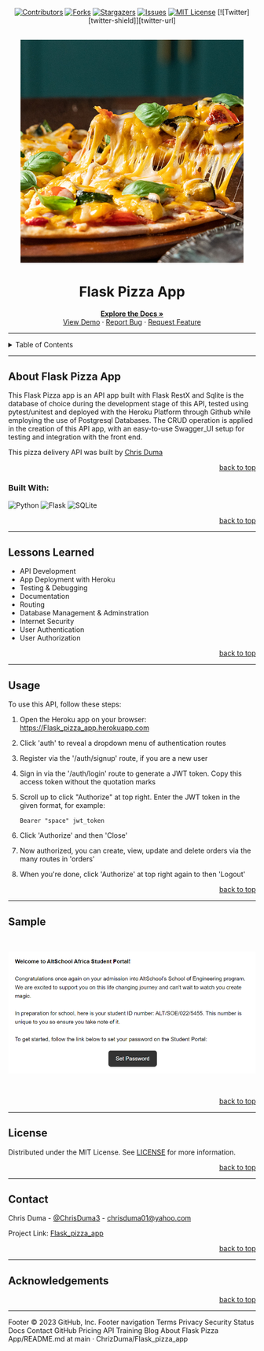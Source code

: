<!-- Back to Top Navigation Anchor -->
<a name="readme-top"></a>

<!-- Project Shields -->
<div align="center">

  [![Contributors][contributors-shield]][contributors-url]
  [![Forks][forks-shield]][forks-url]
  [![Stargazers][stars-shield]][stars-url]
  [![Issues][issues-shield]][issues-url]
  [![MIT License][license-shield]][license-url]
  [![Twitter][twitter-shield]][twitter-url]
</div>

<!-- Project Logo -->
<br />
<div align="center">
  <a href="https://github.com/ChrizDuma/Flask_pizza_app/">
    <img src="./Images/img_1.jpg" alt="Logo" width="90%" height="30%">
  </a>
</div>

<div align="center">
  <h1>Flask Pizza App</h1>
</div>

<div>
  <p align="center">
    <a href="https://github.com/ChrizDuma/Flask_pizza_app#readme"><strong>Explore the Docs »</strong></a>
    <br />
    <a href="https://github.com/ChrizDuma/Flask_pizza_app/blob/main/static/screenshot.png">View Demo</a>
    ·
    <a href="https://github.com/ChrizDuma/Flask_pizza_app/issues">Report Bug</a>
    ·
    <a href="https://github.com/ChrizDuma/Flask_pizza_app/issues">Request Feature</a>
  </p>
</div>

---

<!-- Table of Contents -->
<details>
  <summary>Table of Contents</summary>
  <ol>
    <li>
      <a href="#about-Flask_pizza_app">About Flask_pizza_app</a>
      <ul>
        <li><a href="#built-with">Built With</a></li>
      </ul>
    </li>
    <li><a href="#lessons-learned">Lessons Learned</a></li>
    <li><a href="#usage">Usage</a></li>    
    <li><a href="#sample">Sample</a></li>
    <li><a href="#license">License</a></li>
    <li><a href="#contact">Contact</a></li>
    <li><a href="#acknowledgements">Acknowledgements</a></li>
  </ol>
  <p align="right"><a href="#readme-top">back to top</a></p>
</details>

---

<!-- About the Blog -->
## About Flask Pizza App

This Flask Pizza app is an API app built with Flask RestX and Sqlite is the database of choice during the development stage of this API, tested using pytest/unitest and deployed with the Heroku Platform through Github while employing the use of Postgresql Databases. The CRUD operation is applied in the creation of this API app, with an easy-to-use Swagger_UI setup for testing and integration with the front end.

This pizza delivery API was built by <a href="https://github.com/ChrizDuma/">Chris Duma</a>
<p align="right"><a href="#readme-top">back to top</a></p>

### Built With:

![Python][python]
![Flask][flask]
![SQLite][sqlite]


<p align="right"><a href="#readme-top">back to top</a></p>

---
<!-- Lessons from the Project -->
## Lessons Learned

* API Development
* App Deployment with Heroku
* Testing & Debugging
* Documentation
* Routing
* Database Management & Adminstration
* Internet Security
* User Authentication
* User Authorization

<p align="right"><a href="#readme-top">back to top</a></p>

---

<!-- GETTING STARTED -->
## Usage

To use this API, follow these steps:

1. Open the Heroku app on your browser: https://Flask_pizza_app.herokuapp.com

2. Click 'auth' to reveal a dropdown menu of authentication routes

3. Register via the '/auth/signup' route, if you are a new user

4. Sign in via the '/auth/login' route to generate a JWT token. Copy this access token without the quotation marks

5. Scroll up to click "Authorize" at top right. Enter the JWT token in the given format, for example:
   ```
   Bearer "space" jwt_token
   ```

6. Click 'Authorize' and then 'Close'

7. Now authorized, you can create, view, update and delete orders via the many routes in 'orders'

8. When you're done, click 'Authorize' at top right again to then 'Logout'

<p align="right"><a href="#readme-top">back to top</a></p>

---

<!-- Sample Screenshot -->
## Sample

<br />

[![Flask Pizza App Screenshot][pizza-screenshot]](https://github.com/ChrizDuma/Flask_pizza_app/blob/main/Images/snapped.png)

<br/>

<p align="right"><a href="#readme-top">back to top</a></p>

---

<!-- License -->
## License

Distributed under the MIT License. See <a href="https://github.com/ChrizDuma/Flask_pizza_app/blob/main/LICENSE">LICENSE</a> for more information.

<p align="right"><a href="#readme-top">back to top</a></p>

---

<!-- Contact -->
## Contact

Chris Duma - [@ChrisDuma3](https://twitter.com/ChrisDuma3) - chrisduma01@yahoo.com

Project Link: [Flask_pizza_app](https://github.com/ChrizDuma/Flask_pizza_app)

<p align="right"><a href="#readme-top">back to top</a></p>

---

<!-- Acknowledgements -->
## Acknowledgements

<p align="right"><a href="#readme-top">back to top</a></p>

---

<!-- Markdown Links & Images -->
[contributors-shield]: https://img.shields.io/github/contributors/ChrizDuma/Flask_pizza_app.svg?style=for-the-badge
[contributors-url]: /graphs/contributors
[forks-shield]: https://img.shields.io/github/forks/ChrizDuma/Flask_pizza_app.svg?style=for-the-badge
[forks-url]: https://github.com/ChrizDuma/Flask_pizza_app/network/members
[stars-shield]: https://img.shields.io/github/stars/ChrizDuma/Flask_pizza_app.svg?style=for-the-badge
[stars-url]: https://github.com/ChrizDuma/Flask_pizza_app/stargazers
[issues-shield]: https://img.shields.io/github/issues/ChrizDuma/Flask_pizza_app.svg?style=for-the-badge
[issues-url]: https://github.com/ChrizDuma/Flask_pizza_app/issues
[license-shield]: https://img.shields.io/github/license/ChrizDuma/Flask_pizza_app.svg?style=for-the-badge
[license-url]: https://github.com/ChrizDuma/Flask_pizza_app/blob/main/LICENSE.txt
[pizza-screenshot]: https://github.com/ChrizDuma/Flask_pizza_app/blob/main/Images/snapped.png
[python]: https://img.shields.io/badge/python-3670A0?style=for-the-badge&logo=python&logoColor=ffdd54
[flask]: https://img.shields.io/badge/flask-%23000.svg?style=for-the-badge&logo=flask&logoColor=white
[sqlite]: https://img.shields.io/badge/sqlite-%2307405e.svg?style=for-the-badge&logo=sqlite&logoColor=white
Footer
© 2023 GitHub, Inc.
Footer navigation
Terms
Privacy
Security
Status
Docs
Contact GitHub
Pricing
API
Training
Blog
About
Flask Pizza App/README.md at main · ChrizDuma/Flask_pizza_app
